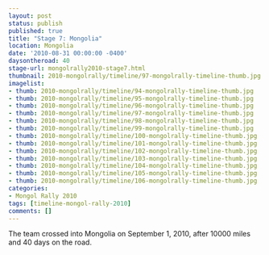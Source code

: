 ```yaml
---
layout: post
status: publish
published: true
title: "Stage 7: Mongolia"
location: Mongolia
date: '2010-08-31 00:00:00 -0400'
daysontheroad: 40
stage-url: mongolrally2010-stage7.html
thumbnail: 2010-mongolrally/timeline/97-mongolrally-timeline-thumb.jpg
imagelist:
- thumb: 2010-mongolrally/timeline/94-mongolrally-timeline-thumb.jpg
- thumb: 2010-mongolrally/timeline/95-mongolrally-timeline-thumb.jpg
- thumb: 2010-mongolrally/timeline/96-mongolrally-timeline-thumb.jpg
- thumb: 2010-mongolrally/timeline/97-mongolrally-timeline-thumb.jpg
- thumb: 2010-mongolrally/timeline/98-mongolrally-timeline-thumb.jpg
- thumb: 2010-mongolrally/timeline/99-mongolrally-timeline-thumb.jpg
- thumb: 2010-mongolrally/timeline/100-mongolrally-timeline-thumb.jpg
- thumb: 2010-mongolrally/timeline/101-mongolrally-timeline-thumb.jpg
- thumb: 2010-mongolrally/timeline/102-mongolrally-timeline-thumb.jpg
- thumb: 2010-mongolrally/timeline/103-mongolrally-timeline-thumb.jpg
- thumb: 2010-mongolrally/timeline/104-mongolrally-timeline-thumb.jpg
- thumb: 2010-mongolrally/timeline/105-mongolrally-timeline-thumb.jpg
- thumb: 2010-mongolrally/timeline/106-mongolrally-timeline-thumb.jpg
categories:
- Mongol Rally 2010
tags: [timeline-mongol-rally-2010]
comments: []
---
```

The team crossed into Mongolia on September 1, 2010, after 10000 miles and 40 days on the road.
